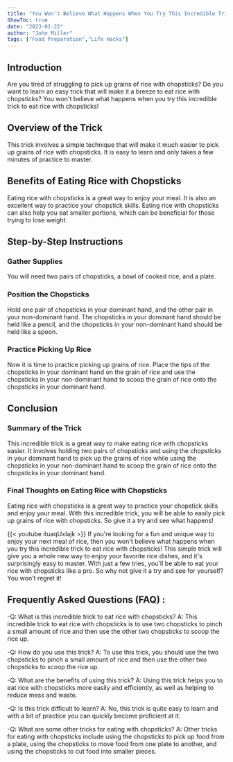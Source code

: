```yaml
---
title: "You Won't Believe What Happens When You Try This Incredible Trick To Eat Rice With Chopsticks!"
ShowToc: true 
date: "2023-01-22"
author: "John Miller" 
tags: ["Food Preparation","Life Hacks"]
---
```

## Introduction
Are you tired of struggling to pick up grains of rice with chopsticks? Do you want to learn an easy trick that will make it a breeze to eat rice with chopsticks? You won't believe what happens when you try this incredible trick to eat rice with chopsticks! 

## Overview of the Trick
This trick involves a simple technique that will make it much easier to pick up grains of rice with chopsticks. It is easy to learn and only takes a few minutes of practice to master. 

## Benefits of Eating Rice with Chopsticks
Eating rice with chopsticks is a great way to enjoy your meal. It is also an excellent way to practice your chopstick skills. Eating rice with chopsticks can also help you eat smaller portions, which can be beneficial for those trying to lose weight. 

## Step-by-Step Instructions

### Gather Supplies
You will need two pairs of chopsticks, a bowl of cooked rice, and a plate. 

### Position the Chopsticks
Hold one pair of chopsticks in your dominant hand, and the other pair in your non-dominant hand. The chopsticks in your dominant hand should be held like a pencil, and the chopsticks in your non-dominant hand should be held like a spoon. 

### Practice Picking Up Rice
Now it is time to practice picking up grains of rice. Place the tips of the chopsticks in your dominant hand on the grain of rice and use the chopsticks in your non-dominant hand to scoop the grain of rice onto the chopsticks in your dominant hand.

## Conclusion

### Summary of the Trick
This incredible trick is a great way to make eating rice with chopsticks easier. It involves holding two pairs of chopsticks and using the chopsticks in your dominant hand to pick up the grains of rice while using the chopsticks in your non-dominant hand to scoop the grain of rice onto the chopsticks in your dominant hand. 

### Final Thoughts on Eating Rice with Chopsticks
Eating rice with chopsticks is a great way to practice your chopstick skills and enjoy your meal. With this incredible trick, you will be able to easily pick up grains of rice with chopsticks. So give it a try and see what happens!

{{< youtube ituaqUxIajk >}} 
If you're looking for a fun and unique way to enjoy your next meal of rice, then you won't believe what happens when you try this incredible trick to eat rice with chopsticks! This simple trick will give you a whole new way to enjoy your favorite rice dishes, and it's surprisingly easy to master. With just a few tries, you'll be able to eat your rice with chopsticks like a pro. So why not give it a try and see for yourself? You won't regret it!

## Frequently Asked Questions (FAQ) :
-Q: What is this incredible trick to eat rice with chopsticks?
A: This incredible trick to eat rice with chopsticks is to use two chopsticks to pinch a small amount of rice and then use the other two chopsticks to scoop the rice up.

-Q: How do you use this trick?
A: To use this trick, you should use the two chopsticks to pinch a small amount of rice and then use the other two chopsticks to scoop the rice up.

-Q: What are the benefits of using this trick?
A: Using this trick helps you to eat rice with chopsticks more easily and efficiently, as well as helping to reduce mess and waste.

-Q: Is this trick difficult to learn?
A: No, this trick is quite easy to learn and with a bit of practice you can quickly become proficient at it.

-Q: What are some other tricks for eating with chopsticks?
A: Other tricks for eating with chopsticks include using the chopsticks to pick up food from a plate, using the chopsticks to move food from one plate to another, and using the chopsticks to cut food into smaller pieces.


